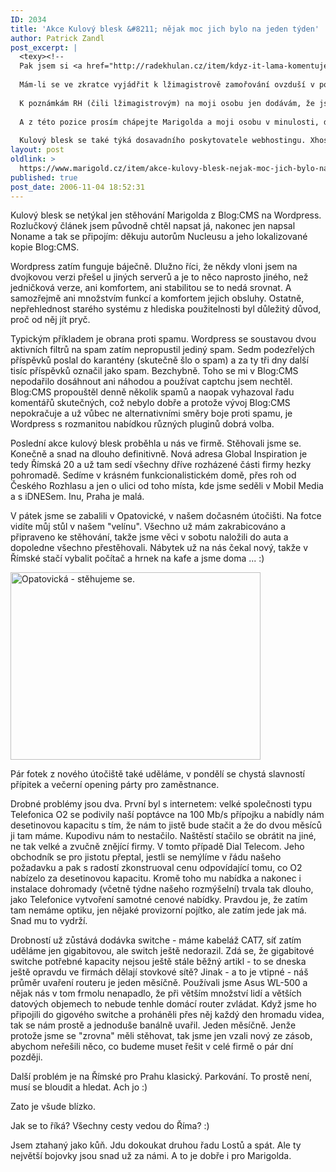 ```yaml
---
ID: 2034
title: 'Akce Kulový blesk &#8211; nějak moc jich bylo na jeden týden'
author: Patrick Zandl
post_excerpt: |
  <texy><!--
  Pak jsem si <a href="http://radekhulan.cz/item/kdyz-it-lama-komentuje-it">přečetl jedovatou slinu</a>, kterou po mne lžimagistr stříknul a z vřelého poděkování je obyčejné a studené povinné "Děkuji". Víc k tomu nelze čekat a Radek Hulán pro mne tímto také přestává být mysticky zvaným <i>"tím, jehož jméno se nevyslovuje"</i>, ale pouhopouhým <a href="http://llook.wz.cz/weblog/spot/radek-hulan-neni-magistr.php">lžimagistrem</a>. K jeho úrovni a (ne)morálce se to hodí mnohem více.  Rád bych také zdůraznil, že tento člověk je jediným člověkem, jehož komentáře jsou z Marigolda mazány. Důvod je jednoduchý, jeho komentáře jsou v naprosté většině případů půstým výmyslem, demagogií, tedy ne něčím, co by mělo někomu pomoci, ale naopak mu ublížit. A k ubližování přispívat nehodlám.
  
  Mám-li se ve zkratce vyjádřit k lžimagistrově zamořování ovzduší v poslední době, tak bych chtěl hlavně poznamenat, že Michala Illicha z Jyxo.cz považuji za morálního a fér člověka a jsem rád, že <a href="http://radekhulan.cz/item/trestni-oznameni-antihulan-a-michal-illich">lžimagistrově nátlaku neustoupil</a>. Stejně tak Arthura Denta (aka Martina Malého), jenž se <a href="http://antihulan.bloguje.cz">zřejmě záhy</a> má dozvědět stejný odsudek, jako Michal Illich.
  
  K poznámkám RH (čili lžimagistrovým) na moji osobu jen dodávám, že jsou vlastně pravdivé. Nedomnívám se, že něčemu rozumím, natož pak mobilním telefonům a telekomunikacím. Je pravda, že svoji <a href="http://www.ariga.cz">živnost</a> v tomto oboru jsem založil na tom, že jsem přečetl manuály k mobilním telefonům (a taky základnovým stanicím, sítím a technologiím). Na svoji obranu dodávám, že jsem ani nikdy nic jiného netvrdil a že je možná škoda, že to neudělal každý.
  
  A z této pozice prosím chápejte Marigolda a moji osobu v minulosti, dnes i v budoucnosti. Marigold je watsonovské zrcadlo vašeho sherlockovství. Jsme tu, abychom ostentativním mýlením se nechali zářit vaše myšlenky. Aby má neznalost a omyly vás téhož vyvarovali. Abyste všechno, co je tu napsáno a řečeno brali jako výzvu k zamyšlení, nikoliv jako dogma. <i>Jak říkám já: úkolem proroků není nemýlit se, ale inspirovat.   </i>
  
  Kulový blesk se také týká dosavadního poskytovatele webhostingu. Xhost byl prodán společnosti, jejíž jméno jsem si ani nestihl zapamatovat, předpokládám, že mi ho osvěží faktura. Xhost byl fajn především proto, že jsem ty lidi znal, sem tam to maličko spadlo, ale za ty peníze žádné drama a vždy spokojenost. Jen ta změna tak nějak nahrává přesunu na mečíka. A zde naposledy zasáhl Radek Hulán, když publikoval rok starý test špatně nastaveného Mac Mini s OS X používaným jako web server. Uklidnilo mne, že i zjevně špatně nastavený systém výkonnostně desetkrát přesahuje současné požadavky všech serverů, které bych stěhoval. Nevýhodou Xhost dnes je, že díky nejrůznějším přesunům a změnám se servery někdy zamyslí až moc. Tož přesun zřejmě bude, ale pravděpodobně ne letos, přeci jen je prioritnější práce. Kromě toho bude (a to možná letos) vyměněn i stávající přechodný design, jen co ho odladím. A samozřejmě i logo, co sem dal NoName. Tomu budiž dík za převod z Nucleusu na Wordpress. -->
layout: post
oldlink: >
  https://www.marigold.cz/item/akce-kulovy-blesk-nejak-moc-jich-bylo-na-jeden-tyden
published: true
post_date: 2006-11-04 18:52:31
---
```

<texy>Kulový blesk se netýkal jen stěhování Marigolda z Blog:CMS na Wordpress. Rozlučkový článek jsem původně chtěl napsat já, nakonec jen napsal Noname a tak se připojím: děkuju autorům Nucleusu a jeho lokalizované kopie Blog:CMS. 

Wordpress zatím funguje báječně. Dlužno říci, že někdy vloni jsem na dvojkovou verzi přešel u jiných serverů a je to něco naprosto jiného, než jedničková verze, ani komfortem, ani stabilitou se to nedá srovnat. A samozřejmě ani množstvím funkcí a komfortem jejich obsluhy. Ostatně, nepřehlednost starého systému z hlediska použitelnosti byl důležitý důvod, proč od něj jít pryč. 

Typickým příkladem je obrana proti spamu. Wordpress se soustavou dvou aktivních filtrů na spam zatím nepropustil jediný spam. Sedm podezřelých příspěvků poslal do karantény (skutečně šlo o spam) a za ty tři dny další tisíc příspěvků označil jako spam. Bezchybně. Toho se mi v Blog:CMS nepodařilo dosáhnout ani náhodou a používat captchu jsem nechtěl. Blog:CMS propouštěl denně několik spamů a naopak vyhazoval řadu komentářů skutečných, což nebylo dobře a protože vývoj Blog:CMS nepokračuje a už vůbec ne alternativními směry boje proti spamu, je Wordpress s rozmanitou nabídkou různých pluginů dobrá volba.   

Poslední akce kulový blesk proběhla u nás ve firmě. Stěhovali jsme se. Konečně a snad na dlouho definitivně. Nová adresa Global Inspiration je tedy Římská 20 a už tam sedí všechny dříve rozházené části firmy hezky pohromadě. Sedíme v krásném funkcionalistickém domě, přes roh od Českého Rozhlasu a jen o ulici od toho místa, kde jsme seděli v Mobil Media a s iDNESem. Inu, Praha je malá. 

V pátek jsme se zabalili v Opatovické, v našem dočasném útočišti. Na fotce vidíte můj stůl v našem "velínu". Všechno už mám zakrabicováno a připraveno ke stěhování, takže jsme věci v sobotu naložili do auta a dopoledne všechno přestěhovali. Nábytek už na nás čekal nový, takže v Římské stačí vybalit počítač a hrnek na kafe a jsme doma ... :)

<img src="http://www.marigold.cz/wp-content/obrazky/03112006%28001%29.jpg" width="400" height="300" alt="Opatovická - stěhujeme se. " title="Opatovická - stěhujeme se. " />

Pár fotek z nového útočiště také uděláme, v pondělí se chystá slavností přípitek a večerní opening párty pro zaměstnance. 

Drobné problémy jsou dva. První byl s internetem: velké společnosti typu Telefonica O2 se podivily naší poptávce  na 100 Mb/s přípojku a nabídly nám desetinovou kapacitu s tím, že nám to jistě bude stačit a že do dvou měsíců ji tam máme. Kupodivu nám to nestačilo. Naštěstí stačilo se obrátit na jiné, ne tak velké a zvučně znějící firmy. V tomto případě Dial Telecom. Jeho obchodník se pro jistotu přeptal, jestli se nemýlíme v řádu našeho požadavku a pak s radostí zkonstruoval cenu odpovídající tomu, co O2 nabízelo za desetinovou kapacitu. Kromě toho mu nabídka a nakonec i instalace dohromady (včetně týdne našeho rozmýšelní) trvala tak dlouho, jako Telefonice vytvoření samotné cenové nabídky. Pravdou je, že zatím tam nemáme optiku, jen nějaké provizorní pojítko, ale zatím jede jak má. Snad mu to vydrží. 

Drobností už zůstává dodávka switche - máme kabeláž CAT7, síť zatím uděláme jen gigabitovou, ale switch ještě nedorazil. Zdá se, že gigabitové switche potřebné kapacity nejsou ještě stále běžný artikl - to se dneska ještě opravdu ve firmách dělají stovkové sítě? Jinak - a to je vtipné - náš průměr uvaření routeru je jeden měsíčně. Používali jsme Asus WL-500 a nějak nás v tom frmolu nenapadlo, že při větším množství lidí a větších datových objemech to nebude tenhle domácí router zvládat. Když jsme ho připojili do gigového switche a proháněli přes něj každý den hromadu videa, tak se nám prostě a jednoduše banálně uvařil. Jeden měsíčně. Jenže protože jsme se "zrovna" měli stěhovat, tak jsme jen vzali nový ze zásob, abychom neřešili něco, co budeme muset řešit v celé firmě o pár dní později.

Další problém je na Římské pro Prahu klasický. Parkování. To prostě není, musí se bloudit a hledat. Ach jo :)

Zato je všude blízko. 

Jak se to říká? Všechny cesty vedou do Říma? :)

Jsem ztahaný jako kůň. Jdu dokoukat druhou řadu Lostů a spát. Ale ty největší bojovky jsou snad už za námi. A to je dobře i pro Marigolda.